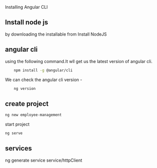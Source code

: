 

Installing Angular CLI
## Install node js 
by downloading the installable from Install NodeJS

## angular cli 
using the following command.It wll get us the latest version of angular cli.

```bash
	npm install -g @angular/cli
```	


We can check the angular cli version -
```bash
	ng version
```
## create project 

```bash
ng new employee-management
```

start project 
```bash
ng serve
```

## services

ng generate service service/httpClient